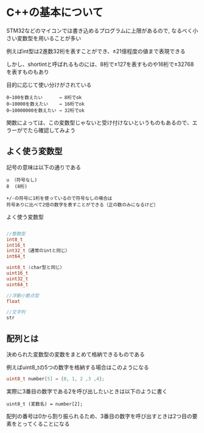 # C++の基本について

STM32などのマイコンでは書き込めるプログラムに上限があるので,
なるべく小さい変数型を用いることが多い

例えばint型は2進数32桁を表すことができ、±21億程度の値まで表現できる

しかし、shortintと呼ばれるものには、8桁で±127を表すものや16桁で±32768を表すものもあり

目的に応じて使い分けがされている

```
0~100を数えたい      → 8桁でok
0~10000を数えたい    → 16桁でok
0~10000000を数えたい → 32桁でok
```

関数によっては、この変数型じゃないと受け付けないというものもあるので、エラーがでたら確認してみよう

## よく使う変数型

記号の意味は以下の通りである
```
u （符号なし)
8  (8桁)

+/-の符号に1桁を使っているので符号なしの場合は
符号ありに比べて2倍の数字を表すことができる（正の数のみになるけど）
```

よく使う変数型
```cpp

//整数型
int8_t
int16_t
int32_t（通常のintと同じ）
int64_t

uint8_t (char型と同じ）
uint16_t
uint32_t
uint64_t

//浮動小数点型
float

//文字列
str
```

## 配列とは

決められた変数型の変数をまとめて格納できるものである

例えばuint8_tの5つの数字を格納する場合はこのようになる
```cpp
uint8_t number[5] = {0, 1, 2 ,3 ,4};
```

実際に3番目の数字である2を呼び出したいときは以下のように書く
```
uint8_t (変数名) = number[2];
```
配列の番号は0から割り振られるため、3番目の数字を呼び出すときは2つ目の要素をとってくることになる
